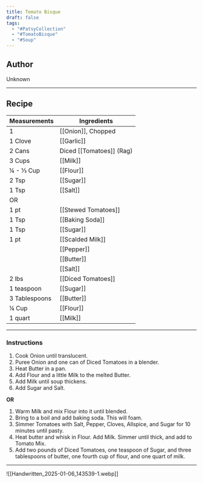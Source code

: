 ```yaml
---
title: Tomato Bisque
draft: false
tags:
  - "#PatsyCollection"
  - "#TomatoBisque"
  - "#Soup"
---
```

## Author
Unknown
___
## Recipe

| Measurements  | Ingredients              |
| :------------ | ------------------------ |
| 1             | [[Onion]], Chopped       |
| 1 Clove       | [[Garlic]]               |
| 2 Cans        | Diced [[Tomatoes]] (Rag) |
| 3 Cups        | [[Milk]]                 |
| ¼ - ⅓ Cup     | [[Flour]]                |
| 2 Tsp         | [[Sugar]]                |
| 1 Tsp         | [[Salt]]                 |
| OR            |                          |
| 1 pt          | [[Stewed Tomatoes]]      |
| 1 Tsp         | [[Baking Soda]]          |
| 1 Tsp         | [[Sugar]]                |
| 1 pt          | [[Scalded Milk]]         |
|               | [[Pepper]]               |
|               | [[Butter]]               |
|               | [[Salt]]                 |
| 2 lbs         | [[Diced Tomatoes]]       |
| 1 teaspoon    | [[Sugar]]                |
| 3 Tablespoons | [[Butter]]               |
| ¼ Cup         | [[Flour]]                |
| 1 quart       | [[Milk]]                 |
___
### Instructions
1. Cook Onion until translucent.
2. Puree Onion and one can of Diced Tomatoes in a blender.
3. Heat Butter in a pan.
4. Add Flour and a little Milk to the melted Butter.
5. Add Milk until soup thickens.
6. Add Sugar and Salt.

**OR**

1. Warm Milk and mix Flour into it until blended.
2. Bring to a boil and add baking soda. This will foam.
3. Simmer Tomatoes with Salt, Pepper, Cloves, Allspice, and Sugar for 10 minutes until pasty.
4. Heat butter and whisk in Flour. Add Milk. Simmer until thick, and add to Tomato Mix.
5. Add two pounds of Diced Tomatoes, one teaspoon of Sugar, and three tablespoons of butter, one fourth cup of flour, and one quart of milk.

___

![[Handwritten_2025-01-06_143539-1.webp]]